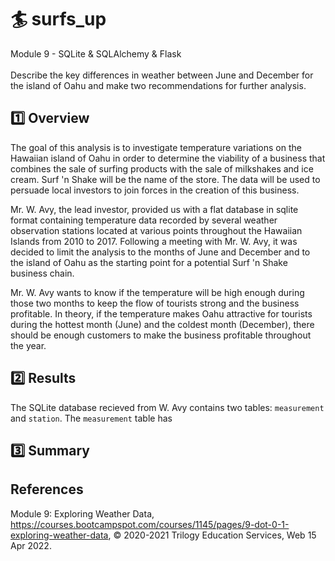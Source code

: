# :surfer: surfs_up
Module 9 - SQLite &amp; SQLAlchemy &amp; Flask</br>
</br>
Describe the key differences in weather between June and December for the island of Oahu and make two recommendations for further analysis.

## :one: Overview
The goal of this analysis is to investigate temperature variations on the Hawaiian island of Oahu in order to determine the viability of a business that combines the sale of surfing products with the sale of milkshakes and ice cream. Surf 'n Shake will be the name of the store. The data will be used to persuade local investors to join forces in the creation of this business.

Mr. W. Avy, the lead investor, provided us with a flat database in sqlite format containing temperature data recorded by several weather observation stations located at various points throughout the Hawaiian Islands from 2010 to 2017. Following a meeting with Mr. W. Avy, it was decided to limit the analysis to the months of June and December and to the island of Oahu as the starting point for a potential Surf 'n Shake business chain.

Mr. W. Avy wants to know if the temperature will be high enough during those two months to keep the flow of tourists strong and the business profitable.  In theory, if the temperature makes Oahu attractive for tourists during the hottest month (June) and the coldest month (December), there should be enough customers to make the business profitable throughout the year.

## :two: Results
The SQLite database recieved from W. Avy contains two tables: `measurement` and `station`.  The `measurement` table has 



## :three: Summary


## References
Module 9: Exploring Weather Data, https://courses.bootcampspot.com/courses/1145/pages/9-dot-0-1-exploring-weather-data, :copyright: 2020-2021 Trilogy Education Services, Web 15 Apr 2022.
